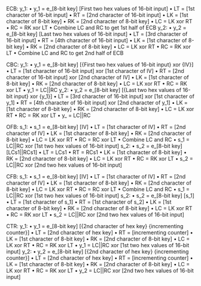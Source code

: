 ECB: 
	y_1:
		• y_1 = e_[8-bit key] [First two hex values of 16-bit input]
		• LT = [1st character of 16-bit input] 
		• RT = [2nd character of 16-bit input] 
		• LK = [1st character of 8-bit key] 
		• RK = [2nd character of 8-bit key] 
		• LC = LK xor RT
		• RC = RK xor LT
		• Combine LC and RC to get 1st half of ECB
	y_2:
		• y_2 = e_[8-bit key] [Last two hex values of 16-bit input]
		• LT = [3rd character of 16-bit input] 
		• RT = [4th character of 16-bit input] 
		• LK = [1st character of 8-bit key] 
		• RK = [2nd character of 8-bit key] 
		• LC = LK xor RT
		• RC = RK xor LT
		• Combine LC and RC to get 2nd half of ECB

	
CBC:
	y_1:
		• y_1 = e_[8-bit key] [{First two hex values of 16-bit input} xor {IV}]
		• LT = [1st character of 16-bit input] xor [1st character of IV] 
		• RT = [2nd character of 16-bit input] xor [2nd character of IV] 
		• LK = [1st character of 8-bit key] 
		• RK = [2nd character of 8-bit key] 
		• LC = LK xor RT
		• RC = RK xor LT
		• y_1 = LC||RC
	y_2:
		• y_2 = e_[8-bit key] [{Last two hex values of 16-bit input} xor {y_1}]
		• LT = [3rd character of 16-bit input] xor [1st character of y_1] 
		• RT = [4th character of 16-bit input] xor [2nd character of y_1] 
		• LK = [1st character of 8-bit key] 
		• RK = [2nd character of 8-bit key] 
		• LC = LK xor RT
		• RC = RK xor LT
		• y_ = LC||RC


OFB:
	s_1:
		• s_1 = e_[8-bit key] [IV]
		• LT = [1st character of IV]
		• RT = [2nd character of IV] 
		• LK = [1st character of 8-bit key] 
		• RK = [2nd character of 8-bit key] 
		• LC = LK xor RT
		• RC = RC xor LT
		• Combine LC and RC
		• s_1 = LC||RC xor [1st two hex values of 16-bit input]
	s_2:
		• s_2 = e_[8-bit key] [LCs1||RCs1]
		• LT = LCs1
		• RT = RCs1
		• LK = [1st character of 8-bit key] 
		• RK = [2nd character of 8-bit key] 
		• LC = LK xor RT
		• RC = RK xor LT
		• s_2 = LC||RC xor [2nd two hex values of 16-bit input]
		
		
CFB:
	s_1:
		• s_1 = e_[8-bit key] [IV]
		• LT = [1st character of IV]
		• RT = [2nd character of IV] 
		• LK = [1st character of 8-bit key] 
		• RK = [2nd character of 8-bit key] 
		• LC = LK xor RT
		• RC = RC xor LT
		• Combine LC and RC
		• s_1 = LC||RC xor [1st two hex values of 16-bit input]
	s_2:
		• s_2 = e_[8-bit key] [s_1]
		• LT = [1st character of s_1]
		• RT = [1st character of s_2]
		• LK = [1st character of 8-bit key] 
		• RK = [2nd character of 8-bit key] 
		• LC = LK xor RT
		• RC = RK xor LT
		• s_2 = LC||RC xor [2nd two hex values of 16-bit input]


CTR:
	y_1:
		• y_1 = e_[8-bit key] [{2nd character of hex key} {incrementing counter}]
		• LT = [2nd character of hex key]
		• RT = [incrementing counter]
		• LK = [1st character of 8-bit key] 
		• RK = [2nd character of 8-bit key] 
		• LC = LK xor RT
		• RC = RK xor LT
		• y_1 = LC||RC xor [1st two hex values of 16-bit input]
	y_2:
		• y_2 = e_[8-bit key] [{2nd character of hex key} {incrementing counter}]
		• LT = [2nd character of hex key]
		• RT = [incrementing counter]
		• LK = [1st character of 8-bit key] 
		• RK = [2nd character of 8-bit key] 
		• LC = LK xor RT
		• RC = RK xor LT
		• y_2 = LC||RC xor [2nd two hex values of 16-bit input]